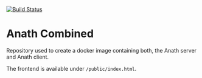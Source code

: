[![Build
Status](https://travis-ci.org/AnathPKI/anath-combined.svg?branch=master)](https://travis-ci.org/AnathPKI/anath-combined)

Anath Combined
===

Repository used to create a docker image containing both, the Anath server
and Anath client.

The frontend is available under `/public/index.html`.
